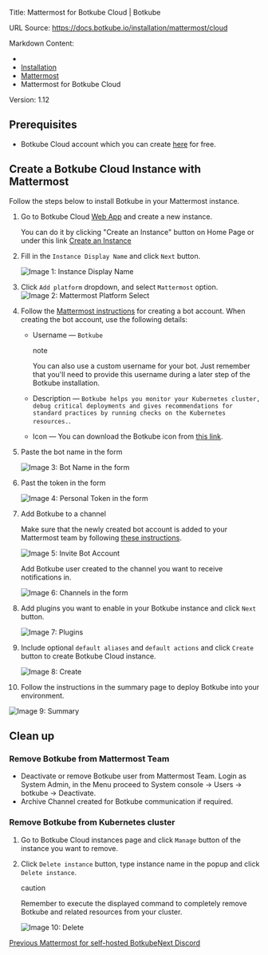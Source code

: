 Title: Mattermost for Botkube Cloud | Botkube

URL Source: https://docs.botkube.io/installation/mattermost/cloud

Markdown Content:
*   [](https://docs.botkube.io/)
*   [Installation](https://docs.botkube.io/)
*   [Mattermost](https://docs.botkube.io/installation/mattermost/)
*   Mattermost for Botkube Cloud

Version: 1.12

Prerequisites[​](https://docs.botkube.io/installation/mattermost/cloud/#prerequisites "Direct link to Prerequisites")
---------------------------------------------------------------------------------------------------------------------

*   Botkube Cloud account which you can create [here](https://app.botkube.io/) for free.

Create a Botkube Cloud Instance with Mattermost[​](https://docs.botkube.io/installation/mattermost/cloud/#create-a-botkube-cloud-instance-with-mattermost "Direct link to Create a Botkube Cloud Instance with Mattermost")
---------------------------------------------------------------------------------------------------------------------------------------------------------------------------------------------------------------------------

Follow the steps below to install Botkube in your Mattermost instance.

1.  Go to Botkube Cloud [Web App](https://app.botkube.io/) and create a new instance.
    
    You can do it by clicking "Create an Instance" button on Home Page or under this link [Create an Instance](https://app.botkube.io/instances/add)
    
2.  Fill in the `Instance Display Name` and click `Next` button.
    
    ![Image 1: Instance Display Name](https://docs.botkube.io/assets/images/mattermost_instance_display_name-b35605d19eef1ecc93de54d6eefacae5.png)
    
3.  Click `Add platform` dropdown, and select `Mattermost` option. ![Image 2: Mattermost Platform Select](https://docs.botkube.io/assets/images/mm_platform_select-aac36ca4e34549bef88cc00b3603f4ac.png)
    
4.  Follow the [Mattermost instructions](https://developers.mattermost.com/integrate/reference/bot-accounts/) for creating a bot account. When creating the bot account, use the following details:
    
    *   Username — `Botkube`
        
        note
        
        You can also use a custom username for your bot. Just remember that you'll need to provide this username during a later step of the Botkube installation.
        
    *   Description — `Botkube helps you monitor your Kubernetes cluster, debug critical deployments and gives recommendations for standard practices by running checks on the Kubernetes resources.`.
        
    *   Icon — You can download the Botkube icon from [this link](https://github.com/kubeshop/botkube/blob/main/branding/logos/botkube-black-192x192.png).
        
5.  Paste the bot name in the form
    
    ![Image 3: Bot Name in the form](https://docs.botkube.io/assets/images/mm_form_bot_name-987d8023e3f95e038072afa00b124eef.png)
    
6.  Past the token in the form
    
    ![Image 4: Personal Token in the form](https://docs.botkube.io/assets/images/mm_personal_token_form-1629ebe4b91aef0765809c70b619cba7.png)
    
7.  Add Botkube to a channel
    
    Make sure that the newly created bot account is added to your Mattermost team by following [these instructions](https://developers.mattermost.com/integrate/reference/bot-accounts/#bot-account-creation).
    
    ![Image 5: Invite Bot Account](https://docs.botkube.io/assets/images/invite-93908b3daf15ba3c0b87ab8522107fe6.png)
    
    Add Botkube user created to the channel you want to receive notifications in.
    
    ![Image 6: Channels in the form](https://docs.botkube.io/assets/images/mm_channels_form-2bcedf3a15e879c1c0fb01b22e95edc7.png)
    
8.  Add plugins you want to enable in your Botkube instance and click `Next` button.
    
    ![Image 7: Plugins](https://docs.botkube.io/assets/images/mm_add_plugins-a9d627e9575fd90aa56676a8d809c700.png)
    
9.  Include optional `default aliases` and `default actions` and click `Create` button to create Botkube Cloud instance.
    
    ![Image 8: Create](https://docs.botkube.io/assets/images/mm_create-069ec4b9176f0f58d424e665fa4b2472.png)
    
10.  Follow the instructions in the summary page to deploy Botkube into your environment.
    

![Image 9: Summary](https://docs.botkube.io/assets/images/mm_summary-bfdc3ff0af6735b41a17d7219fd6b6f0.png)

Clean up[​](https://docs.botkube.io/installation/mattermost/cloud/#clean-up "Direct link to Clean up")
------------------------------------------------------------------------------------------------------

### Remove Botkube from Mattermost Team[​](https://docs.botkube.io/installation/mattermost/cloud/#remove-botkube-from-mattermost-team "Direct link to Remove Botkube from Mattermost Team")

*   Deactivate or remove Botkube user from Mattermost Team. Login as System Admin, in the Menu proceed to System console -> Users -> botkube -> Deactivate.
*   Archive Channel created for Botkube communication if required.

### Remove Botkube from Kubernetes cluster[​](https://docs.botkube.io/installation/mattermost/cloud/#remove-botkube-from-kubernetes-cluster "Direct link to Remove Botkube from Kubernetes cluster")

1.  Go to Botkube Cloud instances page and click `Manage` button of the instance you want to remove.
    
2.  Click `Delete instance` button, type instance name in the popup and click `Delete instance`.
    
    caution
    
    Remember to execute the displayed command to completely remove Botkube and related resources from your cluster.
    
    ![Image 10: Delete](https://docs.botkube.io/assets/images/mm_instance_delete-27fe3622760a4cbbd7c92d13d7ddcd41.png)
    

[Previous Mattermost for self-hosted Botkube](https://docs.botkube.io/installation/mattermost/self-hosted)[Next Discord](https://docs.botkube.io/installation/discord/)
